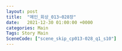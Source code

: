 ```yaml
---
layout: post
title:  "메인_회상_013~028장"
date:   2021-12-30 01:00:00 +0000
categories: Main
Tags: Story Main
SceneCode: ["scene_skip_cp013-028_q1_s10"]
---
```

